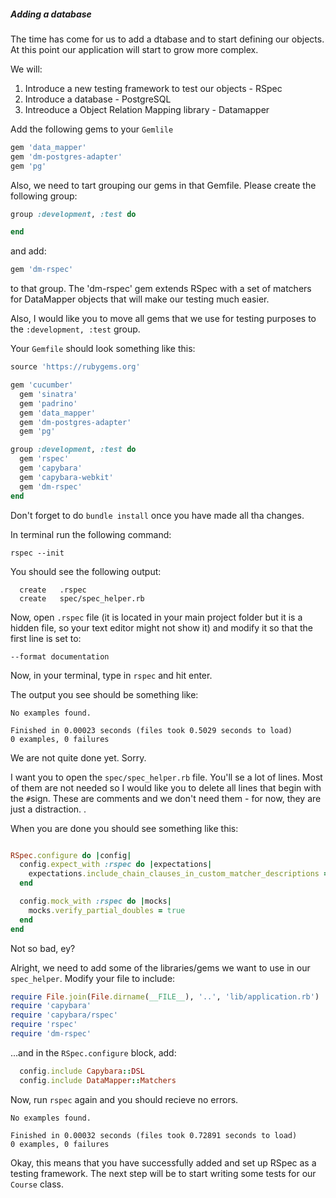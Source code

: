 ##### Adding a database

The time has come for us to add a dtabase and to start defining our objects. At this point our application will start to grow more complex.

We will:
1. Introduce a new testing framework to test our objects - RSpec
2. Introduce a database - PostgreSQL
3. Intreoduce a Object Relation Mapping library - Datamapper

Add the following gems to your `Gemlile`

```ruby
gem 'data_mapper'
gem 'dm-postgres-adapter'
gem 'pg'
```

Also, we need to tart grouping our gems in that Gemfile. Please create the following group:

```ruby
group :development, :test do

end
```

and add:
```ruby
gem 'dm-rspec'
```
to that group. The 'dm-rspec' gem extends RSpec with a set of matchers for DataMapper objects that will make our testing much easier.

Also, I would like you to move all gems that we use for testing purposes to the `:development, :test` group.

Your `Gemfile` should look something like this:

```ruby
source 'https://rubygems.org'

gem 'cucumber'
  gem 'sinatra'
  gem 'padrino'
  gem 'data_mapper'
  gem 'dm-postgres-adapter'
  gem 'pg'

group :development, :test do
  gem 'rspec'
  gem 'capybara'
  gem 'capybara-webkit'
  gem 'dm-rspec'
end
```

Don't forget to do `bundle install` once you have made all tha changes.

In terminal run the following command:

```
rspec --init
```

You should see the following output:

```
  create   .rspec
  create   spec/spec_helper.rb
```

Now, open `.rspec` file (it is located in  your main project folder but it is a hidden file, so your text editor might not show it) and modify it so that the first line is set to:

```
--format documentation
```

Now, in your terminal, type in `rspec` and hit enter.

The output you see should be something like:

```
No examples found.

Finished in 0.00023 seconds (files took 0.5029 seconds to load)
0 examples, 0 failures
```

We are not quite done yet. Sorry.

I want you to open the `spec/spec_helper.rb` file. You'll se a lot of lines. Most of them are not needed so I would like you to delete all lines that begin with the `#`sign.
These are comments and we don't need them - for now, they are just a distraction. .

When you are done you should see something like this:

```ruby

RSpec.configure do |config|
  config.expect_with :rspec do |expectations|
    expectations.include_chain_clauses_in_custom_matcher_descriptions = true
  end

  config.mock_with :rspec do |mocks|
    mocks.verify_partial_doubles = true
  end
end
```

Not so bad, ey?

Alright, we need to add some of the libraries/gems we want to use in our `spec_helper`. Modify your file to include:

```ruby
require File.join(File.dirname(__FILE__), '..', 'lib/application.rb')
require 'capybara'
require 'capybara/rspec'
require 'rspec'
require 'dm-rspec'

```

...and in the `RSpec.configure` block, add:
```ruby
  config.include Capybara::DSL
  config.include DataMapper::Matchers
```

Now, run `rspec` again and you should recieve no errors.

```
No examples found.

Finished in 0.00032 seconds (files took 0.72891 seconds to load)
0 examples, 0 failures
```

Okay, this means that you have successfully added and set up RSpec as a testing framework. The next step will be to start writing some tests for our `Course` class.





